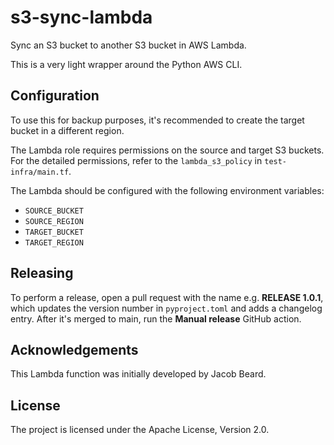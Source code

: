 # s3-sync-lambda

Sync an S3 bucket to another S3 bucket in AWS Lambda.

This is a very light wrapper around the Python AWS CLI.


## Configuration

To use this for backup purposes, it's recommended to create the target bucket in
a different region.

The Lambda role requires permissions on the source and target S3 buckets. For
the detailed permissions, refer to the `lambda_s3_policy` in
`test-infra/main.tf`.

The Lambda should be configured with the following environment variables:

* `SOURCE_BUCKET`
* `SOURCE_REGION`
* `TARGET_BUCKET`
* `TARGET_REGION`


## Releasing

To perform a release, open a pull request with the name e.g. **RELEASE 1.0.1**,
which updates the version number in `pyproject.toml` and adds a changelog entry.
After it's merged to main, run the **Manual release** GitHub action.


## Acknowledgements

This Lambda function was initially developed by Jacob Beard.


## License

The project is licensed under the Apache License, Version 2.0.
